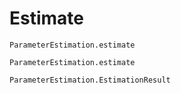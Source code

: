 # Estimate

```@docs
ParameterEstimation.estimate
```

```@docs
ParameterEstimation.estimate
```

```@docs
ParameterEstimation.EstimationResult
```